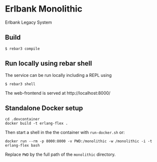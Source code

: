 # Erlbank Monolithic

Erlbank Legacy System

## Build

```
$ rebar3 compile
```


## Run locally using rebar shell

The service can be run locally including a REPL using

```
$ rebar3 shell
```

The web-frontend is served at http://localhost:8000/

## Standalone Docker setup

```
cd .devcontainer
docker build -t erlang-flex .
```

Then start a shell in the the container with `run-docker.sh` or:

```
docker run --rm -p 8000:8000 -v PWD:/monolithic -w /monolithic -i -t erlang-flex bash
```

Replace `PWD` by the full path of the `monolithic` directory.

